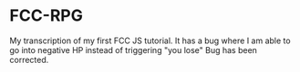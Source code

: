 # FCC-RPG
My transcription of my first FCC JS tutorial. It has a bug where I am able to go into negative HP instead of triggering "you lose"
Bug has been corrected.
